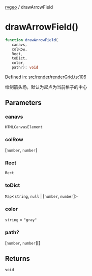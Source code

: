 [rvgeo](../index.md) / drawArrowField

# drawArrowField()

```ts
function drawArrowField(
   canavs, 
   colRow, 
   Rect, 
   toDict, 
   color, 
   path?): void
```

Defined in: [src/render/renderGrid.ts:106](https://github.com/pzq123456/RVGeo/blob/e727f6f6e310621d656b74948bed9956ff45a613/src/render/renderGrid.ts#L106)

绘制箭头场，默认为起点为当前格子的中心

## Parameters

### canavs

`HTMLCanvasElement`

### colRow

\[`number`, `number`\]

### Rect

`Rect`

### toDict

`Map`\<`string`, `null` \| \[`number`, `number`\]\>

### color

`string` = `"gray"`

### path?

\[`number`, `number`\][]

## Returns

`void`
